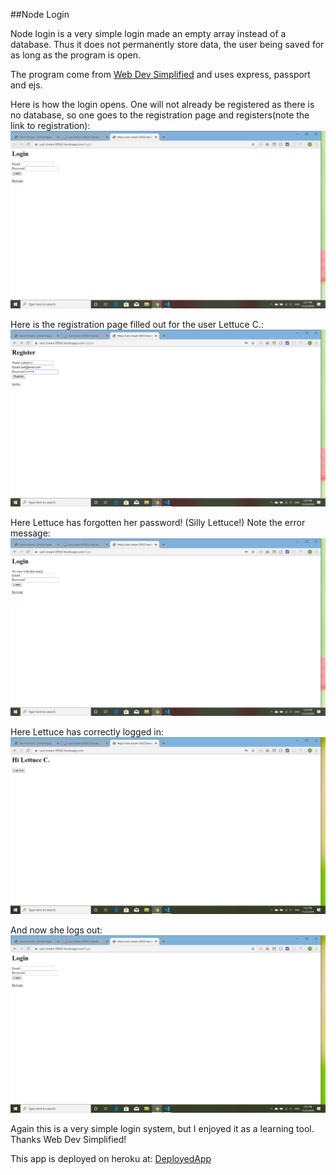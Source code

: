 ##Node Login

Node login is a very simple login made an empty array instead of a database. Thus it does not permanently store data, the user being saved for as long as the program is open.

The program come from [Web Dev Simplified](https://www.youtube.com/watch?v=-RCnNyD0L-s) and uses express, passport and ejs.
 
 Here is how the login opens. One will not already be registered as there is no database, so one goes to the registration page and registers(note the link to registration):
 ![Login](images/nodelogin_login.png)

Here is the registration page filled out for the user Lettuce C.:
![Register](images/nodelogin_register.png)

Here Lettuce has forgotten her password! (Silly Lettuce!) Note the error message:
![Wrong](images/nodelogin_wrong_password.png)

Here Lettuce has correctly logged in:
![Success](images/nodelogin_success.png)

And now she logs out:
![Logout](images/nodelogin_logout.png)

 Again this is a very simple login system, but I enjoyed it as a learning tool. Thanks Web Dev Simplified!

 This app is deployed on heroku at: [DeployedApp](https://vast-stream-09563.herokuapp.com/login)